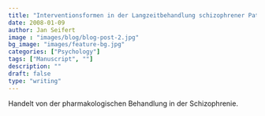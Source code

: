 ```yaml
---
title: "Interventionsformen in der Langzeitbehandlung schizophrener Patienten"
date: 2008-01-09
author: Jan Seifert
image : "images/blog/blog-post-2.jpg"
bg_image: "images/feature-bg.jpg"
categories: ["Psychology"]
tags: ["Manuscript", ""]
description: ""
draft: false
type: "writing"
---
```



Handelt von der pharmakologischen Behandlung in der Schizophrenie.
</p>
